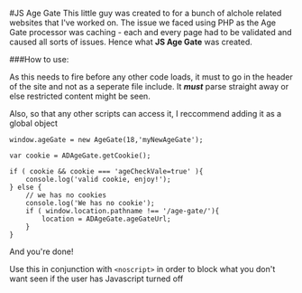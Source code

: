 #JS Age Gate
This little guy was created to for a bunch of alchole related websites that I've worked on. The issue we faced using PHP as the Age Gate processor was caching - each and every page had to be validated and caused all sorts of issues. Hence what **JS Age Gate** was created.

###How to use:

As this needs to fire before any other code loads, it must to go in the header of the site and not as a seperate file include. It ***must*** parse straight away or else restricted content might be seen. 

Also, so that any other scripts can access it, I reccommend adding it as a global object

	window.ageGate = new AgeGate(18,'myNewAgeGate');

    var cookie = ADAgeGate.getCookie();
              
	if ( cookie && cookie === 'ageCheckVale=true' ){
		console.log('valid cookie, enjoy!');
	} else {
		// we has no cookies
		console.log('We has no cookie');
		if ( window.location.pathname !== '/age-gate/'){
			location = ADAgeGate.ageGateUrl;
		}
	}
	
And you're done!

Use this in conjunction with `<noscript>` in order to block what you don't want seen if the user has Javascript turned off
